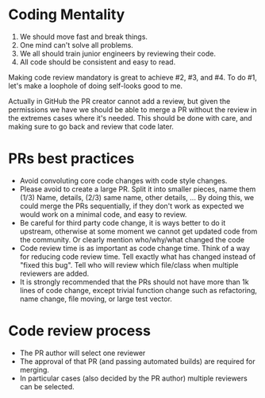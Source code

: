 Coding Mentality
================

1. We should move fast and break things.
2. One mind can't solve all problems.
3. We all should train junior engineers by reviewing their code.
4. All code should be consistent and easy to read.

Making code review mandatory is great to achieve #2, #3, and #4. To do #1, let's make a loophole of doing self-looks good to me.

Actually in GitHub the PR creator cannot add a review, but given the permissions we have we should be able to merge a PR without the review in the extremes cases where it's needed. This should be done with care, and making sure to go back and review that code later.

PRs best practices
==================

* Avoid convoluting core code changes with code style changes.
* Please avoid to create a large PR. Split it into smaller pieces, name them (1/3) Name, details, (2/3) same name, other details, ... By doing this, we could merge the PRs sequentially, if they don't work as expected we would work on a minimal code, and easy to review.
* Be careful for third party code change, it is ways better to do it upstream, otherwise at some moment we cannot get updated code from the community. Or clearly mention who/why/what changed the code
* Code review time is as important as code change time. Think of a way for reducing code review time. Tell exactly what has changed instead of "fixed this bug". Tell who will review which file/class when multiple reviewers are added.
* It is strongly recommended that the PRs should not have more than 1k lines of code change, except trivial function change such as refactoring, name change, file moving, or large test vector.

Code review process
===================

* The PR author will select one reviewer
* The approval of that PR (and passing automated builds) are required for merging.
* In particular cases (also decided by the PR author) multiple reviewers can be selected.
